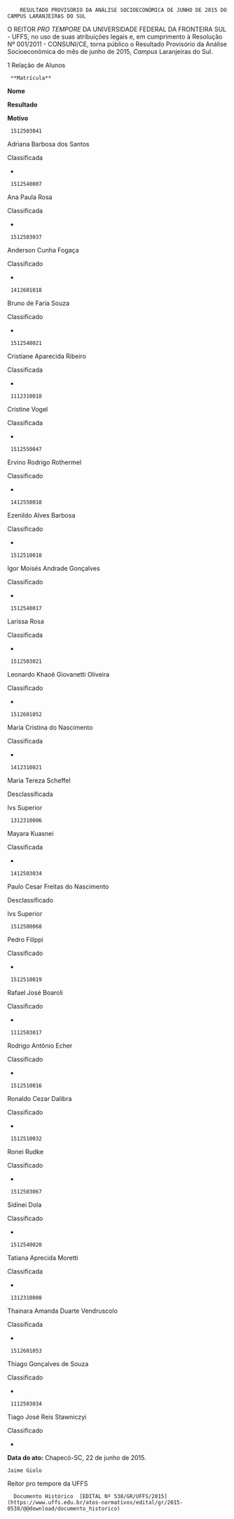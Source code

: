         RESULTADO PROVISÓRIO DA ANÁLISE SOCIOECONÔMICA DE JUNHO DE 2015 DO CAMPUS LARANJEIRAS DO SUL  

O REITOR *PRO TEMPORE* DA UNIVERSIDADE FEDERAL DA FRONTEIRA SUL - UFFS, no uso de suas atribuições legais e, em cumprimento à Resolução Nº 001/2011 - CONSUNI/CE, torna público o Resultado Provisório da Análise Socioeconômica do mês de junho de 2015, *Campus* Laranjeiras do Sul.

 1 Relação de Alunos

     **Matrícula**

   **Nome**

   **Resultado**

   **Motivo**

     1512503041

   Adriana Barbosa dos Santos

   Classificada

   -

     1512540007

   Ana Paula Rosa

   Classificada

   -

     1512503037

   Anderson Cunha Fogaça

   Classificado

   -

     1412601018

   Bruno de Faria Souza

   Classificado

   -

     1512540021

   Cristiane Aparecida Ribeiro

   Classificada

   -

     1112310018

   Cristine Vogel

   Classificada

   -

     1512550047

   Ervino Rodrigo Rothermel

   Classificado

   -

     1412550018

   Ezenildo Alves Barbosa

   Classificado

   -

     1512510018

   Igor Moisés Andrade Gonçalves

   Classificado

   -

     1512540017

   Larissa Rosa

   Classificada

   -

     1512503021

   Leonardo Khaoê Giovanetti Oliveira

   Classificado

   -

     1512601052

   Maria Cristina do Nascimento

   Classificada

   -

     1412310021

   Maria Tereza Scheffel

   Desclassificada

   Ivs Superior

     1312310006

   Mayara Kuasnei

   Classificada

   -

     1412503034

   Paulo Cesar Freitas do Nascimento

   Desclassificado

   Ivs Superior

     1512500068

   Pedro Filippi

   Classificado

   -

     1512510019

   Rafael José Boaroli

   Classificado

   -

     1112503017

   Rodrigo Antônio Echer

   Classificado

   -

     1512510016

   Ronaldo Cezar Dalibra

   Classificado

   -

     1512510032

   Ronei Rudke

   Classificado

   -

     1512503067

   Sidinei Dola

   Classificado

   -

     1512540020

   Tatiana Aprecida Moretti

   Classificada

   -

     1312310008

   Thainara Amanda Duarte Vendruscolo

   Classificada

   -

     1512601053

   Thiago Gonçalves de Souza

   Classificado

   -

     1112503034

   Tiago José Reis Stawniczyi

   Classificado

   -

      

   **Data do ato:** Chapecó-SC, 22 de junho de 2015.   
 

    Jaime Giolo   
 Reitor pro tempore da UFFS 

      Documento Histórico  [EDITAL Nº 538/GR/UFFS/2015](https://www.uffs.edu.br/atos-normativos/edital/gr/2015-0538/@@download/documento_historico)     
      